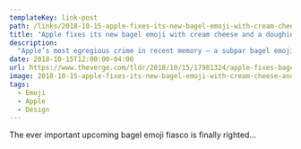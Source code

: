 ```yaml
---
templateKey: link-post
path: /links/2018-10-15-apple-fixes-its-new-bagel-emoji-with-cream-cheese-and-a-doughier-consistency
title: "Apple fixes its new bagel emoji with cream cheese and a doughier consistency"
description:
  "Apple’s most egregious crime in recent memory — a subpar bagel emoji — has been rectified, as first spotted by Jeremy Burge of Emojipedia. In the fourth beta release of iOS 12.1, it appears that the bagel has been replaced with a new icon that features both cream cheese and a doughier consistency more reminiscent of a fresh, hand-rolled bagel and not the frozen and machine-cut grocery store variety it was accused of emulating in its original form. "
date: 2018-10-15T12:00:00-04:00
url: https://www.theverge.com/tldr/2018/10/15/17981324/apple-fixes-bagel-emoji-cream-cheese-ios-12-iphone
image: 2018-10-15-apple-fixes-its-new-bagel-emoji-with-cream-cheese-and-a-doughier-consistency.jpg
tags:
  - Emoji
  - Apple
  - Design
---
```

The ever important upcoming bagel emoji fiasco is finally righted...